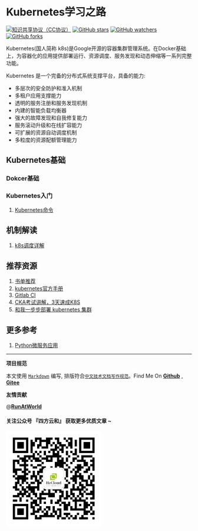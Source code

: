 # Kubernetes学习之路

[![知识共享协议（CC协议）](https://img.shields.io/badge/License-Creative%20Commons-DC3D24.svg)](https://creativecommons.org/licenses/by-nc-sa/4.0/deed.zh)
[![GitHub stars](https://img.shields.io/github/stars/hbulpf/k8spath.svg?label=Stars)](https://github.com/hbulpf/k8spath)
[![GitHub watchers](https://img.shields.io/github/watchers/hbulpf/k8spath.svg?label=Watchers)](https://github.com/hbulpf/k8spath/watchers)
[![GitHub forks](https://img.shields.io/github/forks/hbulpf/k8spath.svg?label=Forks)](https://github.com/hbulpf/k8spath/fork)

Kubernetes(国人简称 k8s)是Google开源的容器集群管理系统。在Docker基础上，为容器化的应用提供部署运行、资源调度、服务发现和动态伸缩等一系列完整功能。

Kubernetes 是一个完备的分布式系统支撑平台，具备的能力:
* 多层次的安全防护和准入机制
* 多租户应用支撑能力
* 透明的服务注册和服务发现机制
* 内建的智能负载均衡器
* 强大的故障发现和自我修复能力
* 服务滚动升级和在线扩容能力
* 可扩展的资源自动调度机制
* 多粒度的资源配额管理能力

## Kubernetes基础

### Dokcer基础

### Kubernetes入门

1. [Kubernetes命令](basic/kube_cli.md)

## 机制解读

1. [k8s调度详解](./arch/scheduler/k8s调度器详解.md)


## 推荐资源

1. [书单推荐](booklist.md)
2. [kubernetes官方手册](https://www.qikqiak.com/k8s-book/)
3. [Gitlab CI](https://www.qikqiak.com/k8s-book/docs/65.Gitlab%20CI.html)
4. [CKA考试讲解，3天速成K8S](https://bbs.huaweicloud.com/videos/102361)
5. [和我一步步部署 kubernetes 集群](https://github.com/opsnull/follow-me-install-kubernetes-cluster) 

## 更多参考

1. [Python微服务应用](https://www.qikqiak.com/tdd-book/)

----------------------------------------

**项目规范**

本文使用 [`Markdown`](https://www.markdownguide.org/basic-syntax) 编写, 排版符合[`中文技术文档写作规范`](https://github.com/hbulpf/document-style-guide)。Find Me On [**Github**](https://github.com/hbulpf/k8spath) , [**Gitee**](https://gitee.com/sifangcloud/k8spath)

**友情贡献**

@[**RunAtWorld**](http://www.github.com/RunAtWorld)  &nbsp; 

#### 关注公众号 『四方云和』 获取更多优质文章 ~

![sfyh_qrcode](images/sfyh_qrcode.jpg)